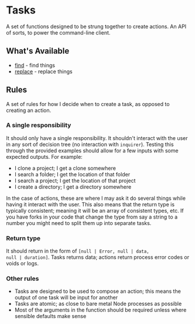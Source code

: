 # Tasks

A set of functions designed to be strung together to create actions. An API of sorts, to power the command-line client.

## What's Available

-   [find](./find/README.md) - find things
-   [replace](./replace/README.md) - replace things

## Rules

A set of rules for how I decide when to create a task, as opposed to creating an action.

### A single responsibility

It should only have a single responsibility. It shouldn't interact with the user in any sort of decision tree (no interaction with `inquirer`). Testing this through the provided examples should allow for a few inputs with some expected outputs. For example:

-   I clone a project; I get a clone somewhere
-   I search a folder; I get the location of that folder
-   I search a project; I get the location of that project
-   I create a directory; I get a directory somewhere

In the case of actions, these are where I may ask it do several things while having it interact with the user. This also means that the return type is typically consistent; meaning it will be an array of consistent types, etc. If you have forks in your code that change the type from say a string to a number you might need to split them up into separate tasks.

### Return type

It should return in the form of <code>[null | Error, null | data, null | duration]</code>. Tasks returns data; actions return process error codes or voids or logs.

### Other rules

-   Tasks are designed to be used to compose an action; this means the output of one task will be input for another
-   Tasks are atomic; as close to bare metal Node processes as possible
-   Most of the arguments in the function should be required unless where sensible defaults make sense
